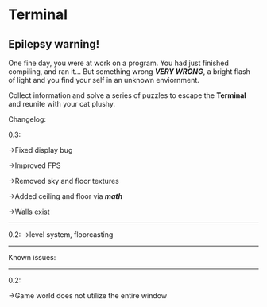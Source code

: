 # Terminal

## Epilepsy warning!

One fine day, you were at work on a program. You had just finished compiling, and ran it... But something wrong ***VERY WRONG***, a bright flash of light and you find your self in an unknown enviornment.

Collect information and solve a series of puzzles to escape the **Terminal** and reunite with your cat plushy.


Changelog:

0.3: 
  
  ->Fixed display bug
  
  ->Improved FPS
  
  ->Removed sky and floor textures
  
  ->Added ceiling and floor via ***math***
  
  ->Walls exist

---

0.2:
  ->level system, floorcasting

---

Known issues:

---

0.2: 
  
  ->Game world does not utilize the entire window
